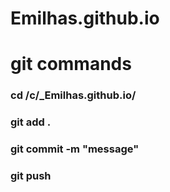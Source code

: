 # Emilhas.github.io

# git commands
### cd /c/_Emilhas.github.io/
### git add .
### git commit -m "message"
### git push